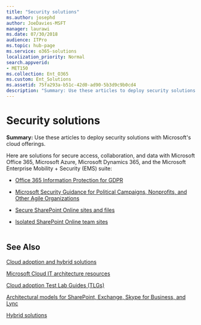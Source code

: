 ```yaml
---
title: "Security solutions"
ms.author: josephd
author: JoeDavies-MSFT
manager: laurawi
ms.date: 07/30/2018
audience: ITPro
ms.topic: hub-page
ms.service: o365-solutions
localization_priority: Normal
search.appverid:
- MET150
ms.collection: Ent_O365
ms.custom: Ent_Solutions
ms.assetid: 75fa293a-b51c-42d0-ad90-5b3d9c9b0cd4
description: "Summary: Use these articles to deploy security solutions with Microsoft's cloud offerings."
---
```


# Security solutions

 **Summary:** Use these articles to deploy security solutions with Microsoft's cloud offerings.
  
Here are solutions for secure access, collaboration, and data with Microsoft Office 365, Microsoft Azure, Microsoft Dynamics 365, and the Microsoft Enterprise Mobility + Security (EMS) suite:

- [Office 365 Information Protection for GDPR](office-365-information-protection-for-gdpr.md)
  
- [Microsoft Security Guidance for Political Campaigns, Nonprofits, and Other Agile Organizations](microsoft-security-guidance-for-political-campaigns-nonprofits-and-other-agile-o.md)
    
- [Secure SharePoint Online sites and files](secure-sharepoint-online-sites-and-files.md)
    
- [Isolated SharePoint Online team sites](isolated-sharepoint-online-team-sites.md)
<br/><br/>
    
## See Also

[Cloud adoption and hybrid solutions](cloud-adoption-and-hybrid-solutions.md)
  
[Microsoft Cloud IT architecture resources](microsoft-cloud-it-architecture-resources.md)
  
[Cloud adoption Test Lab Guides (TLGs)](cloud-adoption-test-lab-guides-tlgs.md)
  
[Architectural models for SharePoint, Exchange, Skype for Business, and Lync](architectural-models-for-sharepoint-exchange-skype-for-business-and-lync.md)
  
[Hybrid solutions](hybrid-solutions.md)


